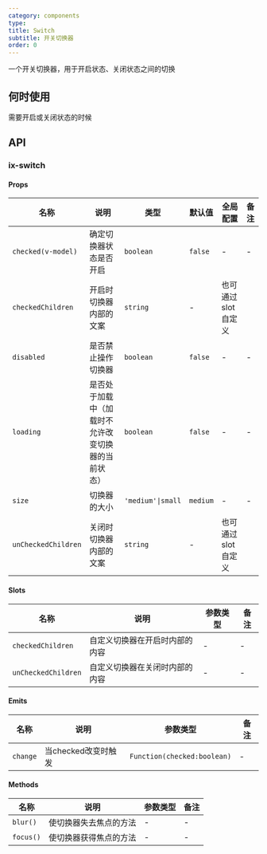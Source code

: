 ```yaml
---
category: components
type:
title: Switch
subtitle: 开关切换器
order: 0
---
```


一个开关切换器，用于开启状态、关闭状态之间的切换

## 何时使用

需要开启或关闭状态的时候

## API

### ix-switch

#### Props

| 名称 | 说明 | 类型  | 默认值 | 全局配置 | 备注 |
| --- | --- | --- | --- | --- | --- |
| `checked(v-model)` | 确定切换器状态是否开启 | `boolean` | `false` | - | - |
| `checkedChildren` | 开启时切换器内部的文案 | `string` | - |  也可通过slot自定义 |
| `disabled` | 是否禁止操作切换器 | `boolean` | `false`| - | - |
| `loading` | 是否处于加载中（加载时不允许改变切换器的当前状态） | `boolean` | `false` | - | - |
| `size` | 切换器的大小 | `'medium'\|small` | `medium` | - | - |
| `unCheckedChildren` | 关闭时切换器内部的文案 | `string` | - |  也可通过slot自定义 |

#### Slots

| 名称 | 说明 | 参数类型 | 备注 |
| --- | --- | --- | --- |
| `checkedChildren` | 自定义切换器在开启时内部的内容 | - | - |
| `unCheckedChildren` | 自定义切换器在关闭时内部的内容 | - | - |

#### Emits

| 名称 | 说明 | 参数类型 | 备注 |
| --- | --- | --- | --- |
| `change` | 当checked改变时触发 | `Function(checked:boolean)` | - |

#### Methods

| 名称 | 说明 | 参数类型 | 备注 |
| --- | --- | --- | --- |
| `blur()` | 使切换器失去焦点的方法 | - | - |
| `focus()` | 使切换器获得焦点的方法 | - | - |
